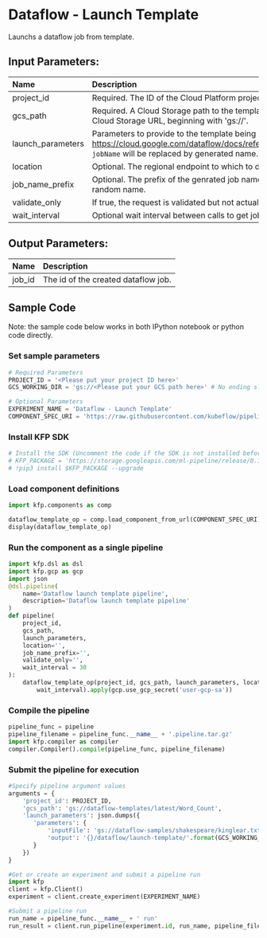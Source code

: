 
# Dataflow - Launch Template

Launchs a dataflow job from template.

## Input Parameters:
Name | Description
:--- | :----------
project_id | Required. The ID of the Cloud Platform project that the job belongs to.
gcs_path | Required. A Cloud Storage path to the template from which to create the job. Must be valid Cloud Storage URL, beginning with 'gs://'.
launch_parameters | Parameters to provide to the template being launched. Schema defined in https://cloud.google.com/dataflow/docs/reference/rest/v1b3/LaunchTemplateParameters. `jobName` will be replaced by generated name.
location | Optional. The regional endpoint to which to direct the request.
job_name_prefix |  Optional. The prefix of the genrated job name. If not provided, the method will generated a random name.
validate_only | If true, the request is validated but not actually executed. Defaults to false.
wait_interval | Optional wait interval between calls to get job status. Defaults to 30.

## Output Parameters:
Name | Description
:--- | :----------
job_id | The id of the created dataflow job.

## Sample Code

Note: the sample code below works in both IPython notebook or python code directly.

### Set sample parameters


```python
# Required Parameters
PROJECT_ID = '<Please put your project ID here>'
GCS_WORKING_DIR = 'gs://<Please put your GCS path here>' # No ending slash

# Optional Parameters
EXPERIMENT_NAME = 'Dataflow - Launch Template'
COMPONENT_SPEC_URI = 'https://raw.githubusercontent.com/kubeflow/pipelines/master/components/gcp/dataflow/launch_template/component.yaml'
```

### Install KFP SDK


```python
# Install the SDK (Uncomment the code if the SDK is not installed before)
# KFP_PACKAGE = 'https://storage.googleapis.com/ml-pipeline/release/0.1.11/kfp.tar.gz'
# !pip3 install $KFP_PACKAGE --upgrade
```

### Load component definitions


```python
import kfp.components as comp

dataflow_template_op = comp.load_component_from_url(COMPONENT_SPEC_URI)
display(dataflow_template_op)
```

### Run the component as a single pipeline


```python
import kfp.dsl as dsl
import kfp.gcp as gcp
import json
@dsl.pipeline(
    name='Dataflow launch template pipeline',
    description='Dataflow launch template pipeline'
)
def pipeline(
    project_id, 
    gcs_path, 
    launch_parameters, 
    location='', 
    job_name_prefix='', 
    validate_only='', 
    wait_interval = 30
):
    dataflow_template_op(project_id, gcs_path, launch_parameters, location, job_name_prefix, validate_only, 
        wait_interval).apply(gcp.use_gcp_secret('user-gcp-sa'))
```

### Compile the pipeline


```python
pipeline_func = pipeline
pipeline_filename = pipeline_func.__name__ + '.pipeline.tar.gz'
import kfp.compiler as compiler
compiler.Compiler().compile(pipeline_func, pipeline_filename)
```

### Submit the pipeline for execution


```python
#Specify pipeline argument values
arguments = {
    'project_id': PROJECT_ID,
    'gcs_path': 'gs://dataflow-templates/latest/Word_Count',
    'launch_parameters': json.dumps({
       'parameters': {
           'inputFile': 'gs://dataflow-samples/shakespeare/kinglear.txt',
           'output': '{}/dataflow/launch-template/'.format(GCS_WORKING_DIR)
       }
    })
}

#Get or create an experiment and submit a pipeline run
import kfp
client = kfp.Client()
experiment = client.create_experiment(EXPERIMENT_NAME)

#Submit a pipeline run
run_name = pipeline_func.__name__ + ' run'
run_result = client.run_pipeline(experiment.id, run_name, pipeline_filename, arguments)
```
